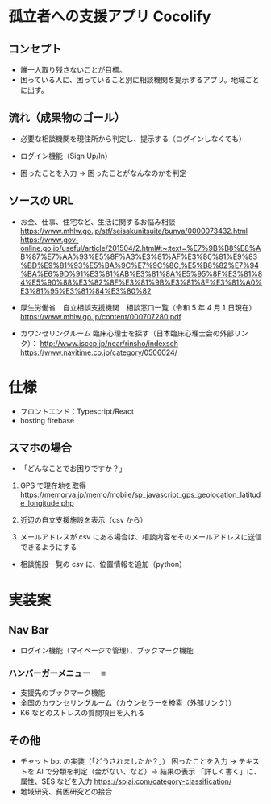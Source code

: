 # 孤立者への支援アプリ Cocolify

## コンセプト

- 誰一人取り残さないことが目標。
- 困っている人に、困っていること別に相談機関を提示するアプリ。地域ごとに出す。

## 流れ（成果物のゴール）

- 必要な相談機関を現住所から判定し、提示する（ログインしなくても）
- ログイン機能（Sign Up/In）

- 困ったことを入力 → 困ったことがなんなのかを判定

## ソースの URL

- お金、仕事、住宅など、生活に関するお悩み相談
  https://www.mhlw.go.jp/stf/seisakunitsuite/bunya/0000073432.html
  https://www.gov-online.go.jp/useful/article/201504/2.html#:~:text=%E7%9B%B8%E8%AB%87%E7%AA%93%E5%8F%A3%E3%81%AF%E3%80%81%E9%83%BD%E9%81%93%E5%BA%9C%E7%9C%8C,%E5%B8%82%E7%94%BA%E6%9D%91%E3%81%AB%E3%81%8A%E5%95%8F%E3%81%84%E5%90%88%E3%82%8F%E3%81%9B%E3%81%8F%E3%81%A0%E3%81%95%E3%81%84%E3%80%82

- 厚生労働省　自立相談支援機関　相談窓口一覧（令和 5 年 4 月１日現在）
  https://www.mhlw.go.jp/content/000707280.pdf

- カウンセリングルーム
  臨床心理士を探す（日本臨床心理士会の外部リンク）：
  http://www.jsccp.jp/near/rinsho/indexsch
  https://www.navitime.co.jp/category/0506024/

# 仕様

- フロントエンド：Typescript/React
- hosting firebase

## スマホの場合

- 「どんなことでお困りですか？」

1. GPS で現在地を取得
   https://memorva.jp/memo/mobile/sp_javascript_gps_geolocation_latitude_longitude.php

2. 近辺の自立支援施設を表示（csv から）

3. メールアドレスが csv にある場合は、相談内容をそのメールアドレスに送信できるようにする

- 相談施設一覧の csv に、位置情報を追加（python）

# 実装案

## Nav Bar

- ログイン機能（マイページで管理）、ブックマーク機能

### ハンバーガーメニュー　 ≡

- 支援先のブックマーク機能
- 全国のカウンセリングルーム（カウンセラーを検索（外部リンク））
- K6 などのストレスの質問項目を入れる

## その他

- チャット bot の実装（「どうされましたか？」）
  困ったことを入力 -> テキストを AI で分類を判定（金がない、など）-> 結果の表示
  「詳しく書く」に、属性、SES などを入力
  https://spjai.com/category-classification/
- 地域研究、貧困研究との接合
